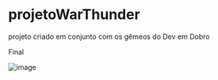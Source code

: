 # projetoWarThunder

projeto criado em conjunto com os gêmeos do Dev em Dobro

Final

![image](https://user-images.githubusercontent.com/82670472/214158107-e0e290a3-3c9b-4ad3-9599-34fcf2307c09.png)
